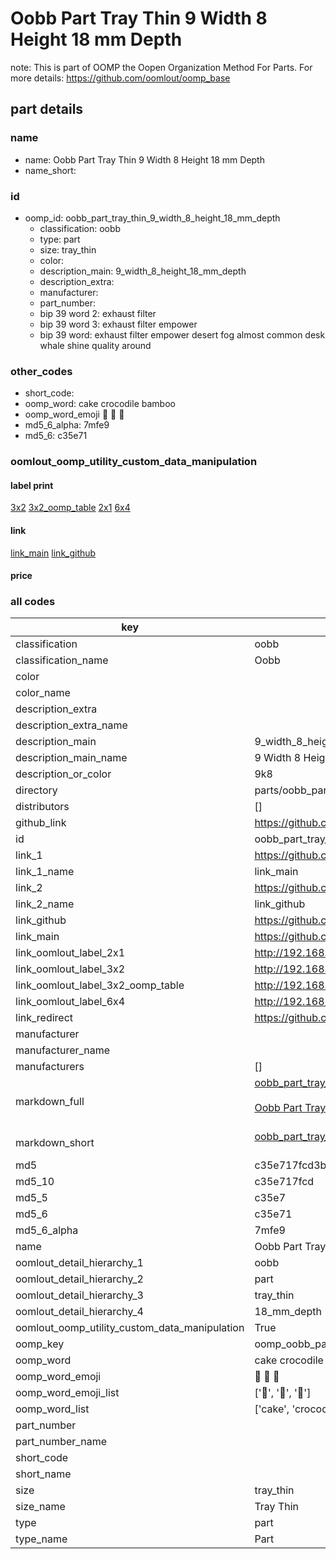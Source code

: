 # Oobb Part Tray Thin 9 Width 8 Height 18 mm Depth  

note: This is part of OOMP the Oopen Organization Method For Parts. For more details: https://github.com/oomlout/oomp_base

##  part details
  







### name
* name: Oobb Part Tray Thin 9 Width 8 Height 18 mm Depth
* name_short: 
### id
* oomp_id: oobb_part_tray_thin_9_width_8_height_18_mm_depth
  * classification: oobb
  * type: part
  * size: tray_thin
  * color: 
  * description_main: 9_width_8_height_18_mm_depth
  * description_extra: 
  * manufacturer: 
  * part_number: 
  * bip 39 word 2: exhaust filter
  * bip 39 word 3: exhaust filter empower
  * bip 39 word: exhaust filter empower desert fog almost common desk whale shine quality around

### other_codes
* short_code: 
* oomp_word: cake crocodile bamboo
* oomp_word_emoji :cake: :crocodile: :bamboo:
* md5_6_alpha: 7mfe9
* md5_6: c35e71






### oomlout_oomp_utility_custom_data_manipulation
#### label print
[3x2](http://192.168.1.245:1112/?label=oomp%207mfe9)
[3x2_oomp_table](http://192.168.1.108:1112/?label=oomp%207mfe9)
[2x1](http://192.168.1.242:1112/?label=oomp%207mfe9)
[6x4](http://192.168.1.55:1112/?label=oomp%207mfe9)    

#### link

[link_main](https://github.com/oomlout/oomlout_oomp_version_1_messy/tree/main/parts/oobb_part_tray_thin_9_width_8_height_18_mm_depth) [link_github](https://github.com/oomlout/oomlout_oomp_version_1_messy/tree/main/parts/oobb_part_tray_thin_9_width_8_height_18_mm_depth)                             

#### price







### all codes 
| key | value |  
| --- | --- |  
| classification | oobb |  
| classification_name | Oobb |  
| color |  |  
| color_name |  |  
| description_extra |  |  
| description_extra_name |  |  
| description_main | 9_width_8_height_18_mm_depth |  
| description_main_name | 9 Width 8 Height 18 mm Depth |  
| description_or_color | 9k8 |  
| directory | parts/oobb_part_tray_thin_9_width_8_height_18_mm_depth |  
| distributors | [] |  
| github_link | https://github.com/oomlout/oomlout_oomp_part_src/tree/main/parts/oobb_part_tray_thin_9_width_8_height_18_mm_depth |  
| id | oobb_part_tray_thin_9_width_8_height_18_mm_depth |  
| link_1 | https://github.com/oomlout/oomlout_oomp_version_1_messy/tree/main/parts/oobb_part_tray_thin_9_width_8_height_18_mm_depth |  
| link_1_name | link_main |  
| link_2 | https://github.com/oomlout/oomlout_oomp_version_1_messy/tree/main/parts/oobb_part_tray_thin_9_width_8_height_18_mm_depth |  
| link_2_name | link_github |  
| link_github | https://github.com/oomlout/oomlout_oomp_version_1_messy/tree/main/parts/oobb_part_tray_thin_9_width_8_height_18_mm_depth |  
| link_main | https://github.com/oomlout/oomlout_oomp_version_1_messy/tree/main/parts/oobb_part_tray_thin_9_width_8_height_18_mm_depth |  
| link_oomlout_label_2x1 | http://192.168.1.242:1112/?label=oomp%207mfe9 |  
| link_oomlout_label_3x2 | http://192.168.1.245:1112/?label=oomp%207mfe9 |  
| link_oomlout_label_3x2_oomp_table | http://192.168.1.108:1112/?label=oomp%207mfe9 |  
| link_oomlout_label_6x4 | http://192.168.1.55:1112/?label=oomp%207mfe9 |  
| link_redirect | https://github.com/oomlout/oomlout_oomp_version_1_messy/tree/main/parts/oobb_part_tray_thin_9_width_8_height_18_mm_depth |  
| manufacturer |  |  
| manufacturer_name |  |  
| manufacturers | [] |  
| markdown_full | [oobb_part_tray_thin_9_width_8_height_18_mm_depth](none)<br>[](none)<br>[Oobb Part Tray Thin 9 Width 8 Height 18 Mm Depth](none)<br><br> |  
| markdown_short | [oobb_part_tray_thin_9_width_8_height_18_mm_depth](none)<br><br> |  
| md5 | c35e717fcd3be5cc1b2d23ba92159a7b |  
| md5_10 | c35e717fcd |  
| md5_5 | c35e7 |  
| md5_6 | c35e71 |  
| md5_6_alpha | 7mfe9 |  
| name | Oobb Part Tray Thin 9 Width 8 Height 18 mm Depth |  
| oomlout_detail_hierarchy_1 | oobb |  
| oomlout_detail_hierarchy_2 | part |  
| oomlout_detail_hierarchy_3 | tray_thin |  
| oomlout_detail_hierarchy_4 | 18_mm_depth |  
| oomlout_oomp_utility_custom_data_manipulation | True |  
| oomp_key | oomp_oobb_part_tray_thin_9_width_8_height_18_mm_depth |  
| oomp_word | cake crocodile bamboo |  
| oomp_word_emoji | :cake: :crocodile: :bamboo: |  
| oomp_word_emoji_list | [':cake:', ':crocodile:', ':bamboo:'] |  
| oomp_word_list | ['cake', 'crocodile', 'bamboo'] |  
| part_number |  |  
| part_number_name |  |  
| short_code |  |  
| short_name |  |  
| size | tray_thin |  
| size_name | Tray Thin |  
| type | part |  
| type_name | Part |  
